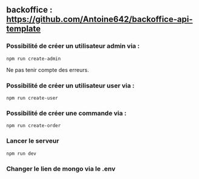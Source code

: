 ## backoffice : https://github.com/Antoine642/backoffice-api-template
### Possibilité de créer un utilisateur admin via :
```
npm run create-admin
```
Ne pas tenir compte des erreurs.
### Possibilité de créer un utilisateur user via :
```
npm run create-user
```
### Possibilité de créer une commande via :
```
npm run create-order
```
### Lancer le serveur
```
npm run dev
```
### Changer le lien de mongo via le .env
